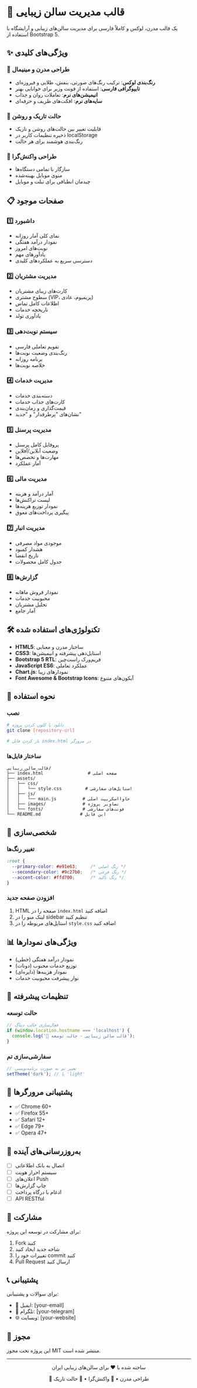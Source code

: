 # 🎨 قالب مدیریت سالن زیبایی

یک قالب مدرن، لوکس و کاملاً فارسی برای مدیریت سالن‌های زیبایی و آرایشگاه با استفاده از Bootstrap 5.

## ✨ ویژگی‌های کلیدی

### 🎯 طراحی مدرن و مینیمال
- **رنگ‌بندی لوکس**: ترکیب رنگ‌های صورتی، بنفش، طلایی و فیروزه‌ای
- **تایپوگرافی فارسی**: استفاده از فونت وزیر برای خوانایی بهتر
- **انیمیشن‌های نرم**: تعاملات روان و جذاب
- **سایه‌های نرم**: افکت‌های ظریف و حرفه‌ای

### 🌙 حالت تاریک و روشن
- قابلیت تغییر بین حالت‌های روشن و تاریک
- ذخیره تنظیمات کاربر در localStorage
- رنگ‌بندی هوشمند برای هر حالت

### 📱 طراحی واکنش‌گرا
- سازگار با تمامی دستگاه‌ها
- منوی موبایل بهینه‌شده
- چیدمان انطباقی برای تبلت و موبایل

## 📋 صفحات موجود

### 1️⃣ داشبورد
- نمای کلی آمار روزانه
- نمودار درآمد هفتگی
- نوبت‌های امروز
- یادآورهای مهم
- دسترسی سریع به عملکردهای کلیدی

### 2️⃣ مدیریت مشتریان
- کارت‌های زیبای مشتریان
- سطوح مشتری (VIP، پریمیوم، عادی)
- اطلاعات کامل تماس
- تاریخچه خدمات
- یادآوری تولد

### 3️⃣ سیستم نوبت‌دهی
- تقویم تعاملی فارسی
- رنگ‌بندی وضعیت نوبت‌ها
- برنامه روزانه
- خلاصه نوبت‌ها

### 4️⃣ مدیریت خدمات
- دسته‌بندی خدمات
- کارت‌های جذاب خدمات
- قیمت‌گذاری و زمان‌بندی
- نشان‌های "پرطرفدار" و "جدید"

### 5️⃣ مدیریت پرسنل
- پروفایل کامل پرسنل
- وضعیت آنلاین/آفلاین
- مهارت‌ها و تخصص‌ها
- آمار عملکرد

### 6️⃣ مدیریت مالی
- آمار درآمد و هزینه
- لیست تراکنش‌ها
- نمودار توزیع هزینه‌ها
- پیگیری پرداخت‌های معوق

### 7️⃣ مدیریت انبار
- موجودی مواد مصرفی
- هشدار کمبود
- تاریخ انقضا
- جدول کامل محصولات

### 8️⃣ گزارش‌ها
- نمودار فروش ماهانه
- محبوبیت خدمات
- تحلیل مشتریان
- آمار جامع

## 🛠 تکنولوژی‌های استفاده شده

- **HTML5**: ساختار مدرن و معنایی
- **CSS3**: استایل‌دهی پیشرفته و انیمیشن‌ها
- **Bootstrap 5 RTL**: فریم‌ورک راست‌چین
- **JavaScript ES6**: عملکرد تعاملی
- **Chart.js**: نمودارهای زیبا
- **Font Awesome & Bootstrap Icons**: آیکون‌های متنوع

## 🚀 نحوه استفاده

### نصب
```bash
# دانلود یا کلون کردن پروژه
git clone [repository-url]

# باز کردن فایل index.html در مرورگر
```

### ساختار فایل‌ها
```
قالب_سالن_زیبایی/
├── index.html                 # صفحه اصلی
├── assets/
│   ├── css/
│   │   └── style.css         # استایل‌های سفارشی
│   ├── js/
│   │   └── main.js          # جاوااسکریپت اصلی
│   ├── images/              # تصاویر پروژه
│   └── fonts/               # فونت‌های سفارشی
└── README.md               # این فایل
```

## 🎨 شخصی‌سازی

### تغییر رنگ‌ها
```css
:root {
  --primary-color: #e91e63;     /* رنگ اصلی */
  --secondary-color: #9c27b0;   /* رنگ فرعی */
  --accent-color: #ffd700;      /* رنگ تأکید */
}
```

### افزودن صفحه جدید
1. HTML صفحه را در `index.html` اضافه کنید
2. لینک منو را در sidebar تنظیم کنید
3. استایل‌های مربوطه را در `style.css` اضافه کنید

## 📊 ویژگی‌های نمودارها

- نمودار درآمد هفتگی (خطی)
- توزیع خدمات محبوب (دونات)
- نمودار هزینه‌ها (دایره‌ای)
- نوار پیشرفت محبوبیت خدمات

## 🔧 تنظیمات پیشرفته

### حالت توسعه
```javascript
// فعال‌سازی حالت دیباگ
if (window.location.hostname === 'localhost') {
  console.log('🎨 قالب سالن زیبایی - حالت توسعه');
}
```

### سفارشی‌سازی تم
```javascript
// تغییر تم به صورت برنامه‌نویسی
setTheme('dark'); // یا 'light'
```

## 📱 پشتیبانی مرورگرها

- ✅ Chrome 60+
- ✅ Firefox 55+
- ✅ Safari 12+
- ✅ Edge 79+
- ✅ Opera 47+

## 🔄 به‌روزرسانی‌های آینده

- [ ] اتصال به بانک اطلاعاتی
- [ ] سیستم احراز هویت
- [ ] اعلان‌های Push
- [ ] چاپ گزارش‌ها
- [ ] ادغام با درگاه پرداخت
- [ ] API RESTful

## 🤝 مشارکت

برای مشارکت در توسعه این پروژه:
1. Fork کنید
2. شاخه جدید ایجاد کنید
3. تغییرات خود را commit کنید
4. Pull Request ارسال کنید

## 📞 پشتیبانی

برای سوالات و پشتیبانی:
- 📧 ایمیل: [your-email]
- 💬 تلگرام: [your-telegram]
- 🌐 وبسایت: [your-website]

## 📝 مجوز

این پروژه تحت مجوز MIT منتشر شده است.

---

<div align="center">
<p>ساخته شده با ❤️ برای سالن‌های زیبایی ایران</p>
<p>🎨 طراحی مدرن • 📱 واکنش‌گرا • 🌙 حالت تاریک</p>
</div>

